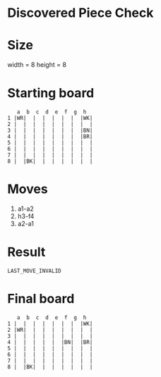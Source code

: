 # Discovered Piece Check

# Size
width = 8
height = 8

# Starting board
```
   a  b  c  d  e  f  g  h
1 |WR|  |  |  |  |  |  |WK|
2 |  |  |  |  |  |  |  |  |
3 |  |  |  |  |  |  |  |BN|
4 |  |  |  |  |  |  |  |BR|
5 |  |  |  |  |  |  |  |  |
6 |  |  |  |  |  |  |  |  |
7 |  |  |  |  |  |  |  |  |
8 |  |BK|  |  |  |  |  |  |
```
# Moves
1. a1-a2
2. h3-f4 
3. a2-a1


# Result
`LAST_MOVE_INVALID`

# Final board
```
   a  b  c  d  e  f  g  h
1 |  |  |  |  |  |  |  |WK|
2 |WR|  |  |  |  |  |  |  |
3 |  |  |  |  |  |  |  |  |
4 |  |  |  |  |  |BN|  |BR|
5 |  |  |  |  |  |  |  |  |
6 |  |  |  |  |  |  |  |  |
7 |  |  |  |  |  |  |  |  |
8 |  |BK|  |  |  |  |  |  |
```